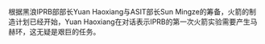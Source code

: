 根据黑浪IPRB部部长Yuan Haoxiang与ASIT部长Sun Mingze的筹备，火箭的制造计划已经开始，Yuan Haoxiang在对话表示IPRB的第一次火箭实验需要产生马赫环，这无疑是艰巨的任务。